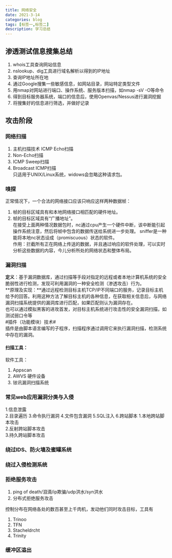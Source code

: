 ```yaml
---
title: 网络安全
date: 2021-3-14
categories: blog
tags: [标签一,标签二]
description: 学习总结
---
```

## 渗透测试信息搜集总结 ##  
1. whois工具查询网站信息
2. nslookup、dig工具进行域名解析以得到的IP地址  
3. 查询IP地址所在地  
4. 通过Google搜集一些敏感信息，如网站目录，网站特定类型文件
5. 用nmap对网站进行端口、操作系统、服务版本扫描，如nmap -sV -O等命令
6. 得到目标服务器系统，端口的信息后，使用Openvas/Nessus进行漏洞挖掘
7. 将搜集好的信息进行筛选，并做好记录  

## 攻击阶段 ##  
### 网络扫描 ###   
1. 主机扫描技术  ICMP Echo扫描
2. Non-Echo扫描
3. ICMP Sweep扫描
4. Broadcast ICMP扫描  
只适用于UNIX/Linux系统，widows会忽略这种请求包。 
### 嗅探 ###   
正常情况下，一个合法的网络接口应该只响应这样两种数据帧：  
1. 帧的目标区域具有和本地网络接口相匹配的硬件地址。  
2. 帧的目标区域具有“广播地址”。  
在接受上面两种情况数据包时，nc通过cpu产生一个硬件中断，该中断能引起操作系统注意，然后将帧中包含的数据传送给系统进一步处理。
sniffer是一种能将本地nc状态设成（promiscuous）状态的软件。  
作用：拦截所有正在网络上传送的数据，并且通过响应的软件处理，可以实时分析这些数据的内容，今儿分析所处的网络状态和整体布局。  
### 漏洞扫描 ###    
**定义**：基于漏洞数据库，通过扫描等手段对指定的远程或者本地计算机系统的安全脆弱性进行检测，发现可利用漏洞的一种安全检测（渗透攻击）行为。  
**原理及实现：**通过远程检测目标主机TCP/IP不同端口的服务，记录目标主机给予的回答。利用这种方法了解目标主机的各种信息，在获取相关信息后，与网络漏洞扫描系统提供的漏洞库进行匹配，如果匹配则认为漏洞存在。  
也可以通过模拟黑客的进攻首发，对目标主机系统进行攻击性的安全漏洞扫描，如测试弱口令等  
#插件（功能模块）技术#  
插件是由脚本语言编写的子程序，扫描程序通过调用它来执行漏洞扫描，检测系统中存在的漏洞。  

#### 扫描工具： ####     
软件工具：  
1. Appscan
2. AWVS
硬件设备  
1. 铱讯漏洞扫描系统

### 常见web应用漏洞分类与入侵 ###  
1.信息泄露  
2.目录遍历
3.命令执行漏洞
4.文件包含漏洞
5.SQL注入
6.跨站脚本
    1.本地跨站脚本攻击  
    2.反射跨站脚本攻击  
    3.持久跨站脚本攻击

### 绕过IDS、防火墙及蜜罐系统 ###   
### 绕过入侵检测系统 ###    

### 拒绝服务攻击 ###     
1. ping of death/泪滴/ip欺骗/udp洪水/syn洪水
2. 分布式拒绝服务攻击    

控制分布在网络各处的数百甚至上千肉机，发动他们同时攻击目标，工具有  
1. Trinoo
2. TFN  
3. Stacheldrcht 
4. Trinity   
### 缓冲区溢出 ###







